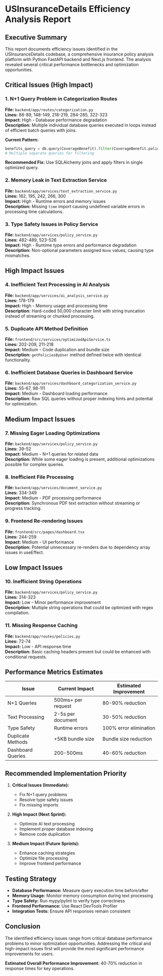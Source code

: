 # USInsuranceDetails Efficiency Analysis Report

## Executive Summary

This report documents efficiency issues identified in the USInsuranceDetails codebase, a comprehensive insurance policy analysis platform with Python FastAPI backend and Next.js frontend. The analysis revealed several critical performance bottlenecks and optimization opportunities.

## Critical Issues (High Impact)

### 1. N+1 Query Problem in Categorization Routes
**File:** `backend/app/routes/categorization.py`  
**Lines:** 88-89, 148-149, 218-219, 284-285, 322-323  
**Impact:** High - Database performance degradation  
**Description:** Multiple individual database queries executed in loops instead of efficient batch queries with joins.

**Current Pattern:**
```python
benefits_query = db.query(CoverageBenefit).filter(CoverageBenefit.policy_id == policy_id)
# Multiple separate queries for filtering
```

**Recommended Fix:** Use SQLAlchemy joins and apply filters in single optimized query.

### 2. Memory Leak in Text Extraction Service
**File:** `backend/app/services/text_extraction_service.py`  
**Lines:** 162, 195, 242, 266, 300  
**Impact:** High - Runtime errors and memory issues  
**Description:** Missing `time` import causing undefined variable errors in processing time calculations.

### 3. Type Safety Issues in Policy Service
**File:** `backend/app/services/policy_service.py`  
**Lines:** 482-489, 523-526  
**Impact:** High - Runtime type errors and performance degradation  
**Description:** Non-optional parameters assigned `None` values, causing type mismatches.

## High Impact Issues

### 4. Inefficient Text Processing in AI Analysis
**File:** `backend/app/services/ai_analysis_service.py`  
**Lines:** 178-179  
**Impact:** High - Memory usage and processing time  
**Description:** Hard-coded 50,000 character limit with string truncation instead of streaming or chunked processing.

### 5. Duplicate API Method Definition
**File:** `frontend/src/services/optimizedApiService.ts`  
**Lines:** 202-209, 211-218  
**Impact:** Medium - Code duplication and bundle size  
**Description:** `getPoliciesByUser` method defined twice with identical functionality.

### 6. Inefficient Database Queries in Dashboard Service
**File:** `backend/app/services/dashboard_categorization_service.py`  
**Lines:** 55-67, 98-111  
**Impact:** Medium - Dashboard loading performance  
**Description:** Raw SQL queries without proper indexing hints and potential for optimization.

## Medium Impact Issues

### 7. Missing Eager Loading Optimizations
**File:** `backend/app/services/policy_service.py`  
**Lines:** 39-52  
**Impact:** Medium - N+1 queries for related data  
**Description:** While some eager loading is present, additional optimizations possible for complex queries.

### 8. Inefficient File Processing
**File:** `backend/app/services/document_service.py`  
**Lines:** 334-349  
**Impact:** Medium - PDF processing performance  
**Description:** Synchronous PDF text extraction without streaming or progress tracking.

### 9. Frontend Re-rendering Issues
**File:** `frontend/src/pages/dashboard.tsx`  
**Lines:** 244-259  
**Impact:** Medium - UI performance  
**Description:** Potential unnecessary re-renders due to dependency array issues in useEffect.

## Low Impact Issues

### 10. Inefficient String Operations
**File:** `backend/app/services/policy_service.py`  
**Lines:** 314-323  
**Impact:** Low - Minor performance improvement  
**Description:** Multiple string operations that could be optimized with regex compilation.

### 11. Missing Response Caching
**File:** `backend/app/routes/policies.py`  
**Lines:** 72-74  
**Impact:** Low - API response time  
**Description:** Basic caching headers present but could be enhanced with conditional requests.

## Performance Metrics Estimates

| Issue | Current Impact | Estimated Improvement |
|-------|---------------|----------------------|
| N+1 Queries | 500ms+ per request | 80-90% reduction |
| Text Processing | 2-5s per document | 30-50% reduction |
| Type Safety | Runtime errors | 100% error elimination |
| Duplicate Methods | +5KB bundle size | Bundle size reduction |
| Dashboard Queries | 200-500ms | 40-60% reduction |

## Recommended Implementation Priority

1. **Critical Issues (Immediate):**
   - Fix N+1 query problems
   - Resolve type safety issues
   - Fix missing imports

2. **High Impact (Next Sprint):**
   - Optimize AI text processing
   - Implement proper database indexing
   - Remove code duplication

3. **Medium Impact (Future Sprints):**
   - Enhance caching strategies
   - Optimize file processing
   - Improve frontend performance

## Testing Strategy

- **Database Performance:** Measure query execution time before/after
- **Memory Usage:** Monitor memory consumption during text processing
- **Type Safety:** Run mypy/pylint to verify type correctness
- **Frontend Performance:** Use React DevTools Profiler
- **Integration Tests:** Ensure API responses remain consistent

## Conclusion

The identified efficiency issues range from critical database performance problems to minor optimization opportunities. Addressing the critical and high-impact issues first will provide the most significant performance improvements for users.

**Estimated Overall Performance Improvement:** 40-70% reduction in response times for key operations.
